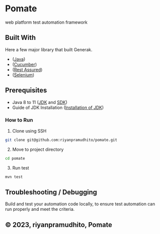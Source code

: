 
# Pomate

web platform test automation framework

## Built With
Here a few major library that built Generak.
* ([Java](https://www.java.com/))
* ([Cucumber](https://cucumber.io/))
* ([Rest Assured](https://rest-assured.io/))
* ([Selenium](https://www.selenium.dev/))

## Prerequisites
* Java 8 to 11 ([JDK](https://www.oracle.com/java/technologies/javase/javase-jdk8-downloads.html) and [SDK](https://developer.android.com/studio?hl=id))
* Guide of JDK Installation ([Installation of JDK](https://docs.oracle.com/javase/10/install/toc.htm))

### How to Run
1. Clone using SSH
```bash
git clone git@github.com:riyanpramudhito/pomate.git
```

2. Move to project directory
```bash
cd pomate
```

3. Run test
```bash
mvn test
```


## Troubleshooting / Debugging

Build and test your automation code locally, to ensure test automation can run properly and meet the criteria.

## &copy; 2023, riyanpramudhito, Pomate
